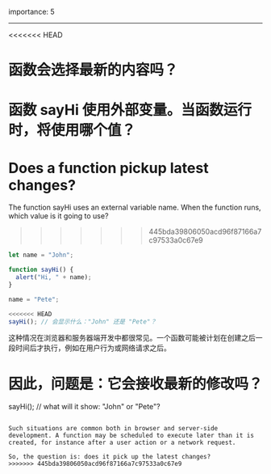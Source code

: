 importance: 5

---

<<<<<<< HEAD
# 函数会选择最新的内容吗？

函数 sayHi 使用外部变量。当函数运行时，将使用哪个值？
=======
# Does a function pickup latest changes?

The function sayHi uses an external variable name. When the function runs, which value is it going to use?
>>>>>>> 445bda39806050acd96f87166a7c97533a0c67e9

```js
let name = "John";

function sayHi() {
  alert("Hi, " + name);
}

name = "Pete";

<<<<<<< HEAD
sayHi(); // 会显示什么："John" 还是 "Pete"？
```

这种情况在浏览器和服务器端开发中都很常见。一个函数可能被计划在创建之后一段时间后才执行，例如在用户行为或网络请求之后。

因此，问题是：它会接收最新的修改吗？
=======
sayHi(); // what will it show: "John" or "Pete"?
```

Such situations are common both in browser and server-side development. A function may be scheduled to execute later than it is created, for instance after a user action or a network request.

So, the question is: does it pick up the latest changes?
>>>>>>> 445bda39806050acd96f87166a7c97533a0c67e9
